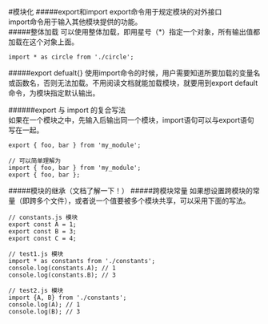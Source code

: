 #模块化
#####export和import
export命令用于规定模块的对外接口          
import命令用于输入其他模块提供的功能。     
#####整体加载
可以使用整体加载，即用星号（*）指定一个对象，所有输出值都加载在这个对象上面。     
```
import * as circle from './circle';
```
#####export defualt{}
使用import命令的时候，用户需要知道所要加载的变量名或函数名，否则无法加载。不用阅读文档就能加载模块，就要用到export default命令，为模块指定默认输出。

######export 与 import 的复合写法  
如果在一个模块之中，先输入后输出同一个模块，import语句可以与export语句写在一起。
```
export { foo, bar } from 'my_module';

// 可以简单理解为
import { foo, bar } from 'my_module';
export { foo, bar };
```
#####模块的继承（文档了解一下！）
#####跨模块常量
如果想设置跨模块的常量（即跨多个文件），或者说一个值要被多个模块共享，可以采用下面的写法。
```
// constants.js 模块
export const A = 1;
export const B = 3;
export const C = 4;

// test1.js 模块
import * as constants from './constants';
console.log(constants.A); // 1
console.log(constants.B); // 3

// test2.js 模块
import {A, B} from './constants';
console.log(A); // 1
console.log(B); // 3
```
